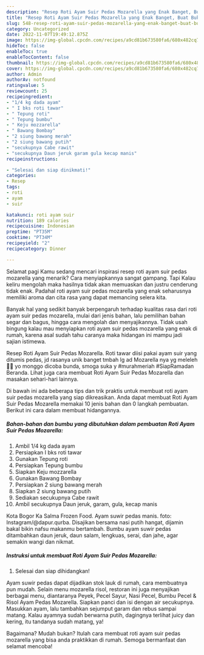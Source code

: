 ```yaml
---
description: "Resep Roti Ayam Suir Pedas Mozarella yang Enak Banget, Buat Buka Puasa Lezat"
title: "Resep Roti Ayam Suir Pedas Mozarella yang Enak Banget, Buat Buka Puasa Lezat"
slug: 548-resep-roti-ayam-suir-pedas-mozarella-yang-enak-banget-buat-buka-puasa-lezat
category: Uncategorized
date: 2022-11-07T19:49:12.875Z
image: https://img-global.cpcdn.com/recipes/a9cd81b673580fa6/680x482cq70/roti-ayam-suir-pedas-mozarella-foto-resep-utama.jpg
hideToc: false
enableToc: true
enableTocContent: false
thumbnail: https://img-global.cpcdn.com/recipes/a9cd81b673580fa6/680x482cq70/roti-ayam-suir-pedas-mozarella-foto-resep-utama.jpg
cover: https://img-global.cpcdn.com/recipes/a9cd81b673580fa6/680x482cq70/roti-ayam-suir-pedas-mozarella-foto-resep-utama.jpg
author: Admin
authorAv: notfound
ratingvalue: 5
reviewcount: 25
recipeingredient:
- "1/4 kg dada ayam"
- " I bks roti tawar"
- " Tepung roti"
- " Tepung bumbu"
- " Keju mozzarella"
- " Bawang Bombay"
- "2 siung bawang merah"
- "2 siung bawang putih"
- "secukupnya Cabe rawit"
- "secukupnya Daun jeruk garam gula kecap manis"
recipeinstructions:

- "Selesai dan siap dinikmati!"
categories:
- Resep
tags:
- roti
- ayam
- suir

katakunci: roti ayam suir 
nutrition: 189 calories
recipecuisine: Indonesian
preptime: "PT35M"
cooktime: "PT34M"
recipeyield: "2"
recipecategory: Dinner

---
```



Selamat pagi Kamu sedang mencari inspirasi resep roti ayam suir pedas mozarella yang menarik? Cara menyiapkannya sangat gampang. Tapi Kalau keliru mengolah maka hasilnya tidak akan memuaskan dan justru cenderung tidak enak. Padahal roti ayam suir pedas mozarella yang enak seharusnya memiliki aroma dan cita rasa yang dapat memancing selera kita.


Banyak hal yang sedikit banyak berpengaruh terhadap kualitas rasa dari roti ayam suir pedas mozarella, mulai dari jenis bahan, lalu pemilihan bahan segar dan bagus, hingga cara mengolah dan menyajikannya. Tidak usah bingung kalau mau menyiapkan roti ayam suir pedas mozarella yang enak di rumah, karena asal sudah tahu caranya maka hidangan ini mampu jadi sajian istimewa.

Resep Roti Ayam Suir Pedas Mozarella. Roti tawar diisi pakai ayam suir yang ditumis pedas, jd rasanya unik banget tmbah lg ad Mozarella nya yg meleleh🤤🤤 yo monggo dicoba bunda, smoga suka y #murahmeriah #SiapRamadan Beranda. Lihat juga cara membuat Roti Ayam Suir Pedas Mozarella dan masakan sehari-hari lainnya.


Di bawah ini ada beberapa tips dan trik praktis untuk membuat roti ayam suir pedas mozarella yang siap dikreasikan. Anda dapat membuat Roti Ayam Suir Pedas Mozarella memakai 10 jenis bahan dan 0 langkah pembuatan. Berikut ini cara dalam membuat hidangannya.

<!--inarticleads1-->

##### Bahan-bahan dan bumbu yang dibutuhkan dalam pembuatan Roti Ayam Suir Pedas Mozarella:

1. Ambil 1/4 kg dada ayam
1. Persiapkan  I bks roti tawar
1. Gunakan  Tepung roti
1. Persiapkan  Tepung bumbu
1. Siapkan  Keju mozzarella
1. Gunakan  Bawang Bombay
1. Persiapkan 2 siung bawang merah
1. Siapkan 2 siung bawang putih
1. Sediakan secukupnya Cabe rawit
1. Ambil secukupnya Daun jeruk, garam, gula, kecap manis


Kota Bogor Ka Salma Frozen Food. Ayam suwir pedas manis. foto: Instagram/@dapur.qurba. Disajikan bersama nasi putih hangat, dijamin bakal bikin nafsu makanmu bertambah. Bumbu ayam suwir pedas ditambahkan daun jeruk, daun salam, lengkuas, serai, dan jahe, agar semakin wangi dan nikmat. 

<!--inarticleads2-->

##### Instruksi untuk membuat Roti Ayam Suir Pedas Mozarella:


1. Selesai dan siap dihidangkan!

Ayam suwir pedas dapat dijadikan stok lauk di rumah, cara membuatnya pun mudah. Selain menu mozarella risol, restoran ini juga menyajikan berbagai menu, diantaranya Peyek, Pecel Sayur, Nasi Pecel, Bumbu Pecel &amp; Risol Ayam Pedas Mozarella. Siapkan panci dan isi dengan air secukupnya. Masukkan ayam, lalu tambahkan sejumput garam dan rebus sampai matang. Kalau ayamnya sudah berwarna putih, dagingnya terlihat juicy dan kering, itu tandanya sudah matang, ya! 

Bagaimana? Mudah bukan? Itulah cara membuat roti ayam suir pedas mozarella yang bisa anda praktikkan di rumah. Semoga bermanfaat dan selamat mencoba!

